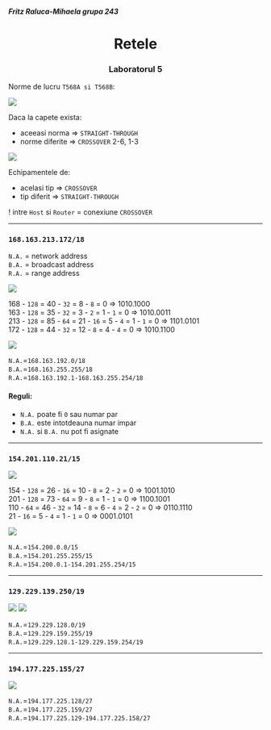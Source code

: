  #####  Fritz Raluca-Mihaela grupa 243
# <center> Retele </center>
### <center> Laboratorul 5 </center>


Norme de lucru  `T568A si T568B`:

![](https://media.discordapp.net/attachments/841731398952026133/955544355370856458/unknown.png?width=686&height=371)


Daca la capete exista:
- aceeasi norma => `STRAIGHT-THROUGH`  
- norme diferite => `CROSSOVER` 2-6, 1-3  

![](https://media.discordapp.net/attachments/841731398952026133/955559442152316958/unknown.png?width=328&height=375)

Echipamentele de:
- acelasi tip => `CROSSOVER`  
- tip diferit => `STRAIGHT-THROUGH`  

! intre `Host` si `Router` = conexiune `CROSSOVER`  

---

### `168.163.213.172/18`  
 
`N.A.` = network address  
`B.A.` = broadcast address  
`R.A.` = range address  

![](https://media.discordapp.net/attachments/841731398952026133/955565464162017380/unknown.png?width=552&height=333)

168 - `128` = 40 - `32` = 8 - `8` = 0 => 1010.1000  
163 - `128` = 35 - `32` = 3 - `2` = 1 - `1` = 0 => 1010.0011  
213 - `128` = 85 - `64` = 21 - `16` = 5 - `4` = 1 - `1` = 0 => 1101.0101  
172 - `128` = 44 - `32` = 12 - `8` = 4 - `4` = 0 => 1010.1100  

![](https://media.discordapp.net/attachments/841731398952026133/955567661734043678/unknown.png?width=712&height=173)

`N.A.`=`168.163.192.0/18`  
`B.A.`=`168.163.255.255/18`  
`R.A.`=`168.163.192.1-168.163.255.254/18`  

#### Reguli:
- `N.A.` poate fi `0` sau numar par   
- `B.A.` este intotdeauna numar impar   
- `N.A.` si `B.A.` nu pot fi asignate   

---

### `154.201.110.21/15`  

![](https://media.discordapp.net/attachments/841731398952026133/955569932828020826/unknown.png?width=490&height=293)

154 - `128` = 26 - `16` = 10 - `8` = 2 - `2` = 0 => 1001.1010  
201 - `128` = 73 - `64` = 9 - `8` = 1 - `1` = 0 => 1100.1001  
110 - `64` = 46 - `32` = 14 - `8` = 6 - `4` = 2 - `2` = 0 => 0110.1110  
21 - `16` = 5 - `4` = 1 - `1` = 0 => 0001.0101  

![](https://media.discordapp.net/attachments/841731398952026133/955569964536983682/unknown.png?width=712&height=202)

`N.A.`=`154.200.0.0/15`   
`B.A.`=`154.201.255.255/15`  
`R.A.`=`154.200.0.1-154.201.255.254/15`  

---

### `129.229.139.250/19` 

![](https://media.discordapp.net/attachments/841731398952026133/955576998607077446/unknown.png?width=468&height=297)
![](https://media.discordapp.net/attachments/841731398952026133/955577021856108584/unknown.png?width=712&height=197)
 
`N.A.`=`129.229.128.0/19`  
`B.A.`=`129.229.159.255/19`  
`R.A.`=`129.229.128.1-129.229.159.254/19`  

---

### `194.177.225.155/27`

![](https://media.discordapp.net/attachments/841731398952026133/955577976001548378/unknown.png?width=598&height=375)

`N.A.`=`194.177.225.128/27`  
`B.A.`=`194.177.225.159/27`  
`R.A.`=`194.177.225.129-194.177.225.158/27`  

